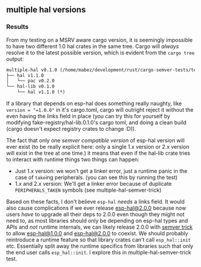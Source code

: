 ## multiple hal versions

### Results

From my testing on a MSRV aware cargo version, it is seemingly impossible to have two different 1.0 hal crates in the same tree. Cargo will _always_ resolve it to the latest possible version, which is evident from the `cargo tree` output:

```md
multiple-hal v0.1.0 (/home/mabez/development/rust/cargo-semver-tests/tests/multiple-hal)
├── hal v1.1.0
│   └── pac v0.2.0
└── hal-lib v0.1.0
    └── hal v1.1.0 (*)
```

If a library that depends on esp-hal does something really naughty, like `version = "=1.0.0"` in it's cargo.toml, cargo will outright reject it without the even having the links field in place (you can try this for yourself by modifying fake-registry/hal-lib.0.1.0's cargo toml, and doing a clean build (cargo doesn't expect registry crates to change :D)).

The fact that only one _semver compatible version_ of esp-hal version will ever exist (to be really explicit here: only a single 1.x version or 2.x version will exist in the tree at one time.) it means that even if the hal-lib crate tries to interact with runtime things two things can happen:

* Just 1.x version: we won't get a linker error, just a runtime panic in the case of `take`ing peripherals. (you can see this by running the test)
* 1.x and 2.x version: We'll get a linker error because of duplicate `PERIPHERALS_TAKEN` symbols (see multiple-hal-semver-trick)

Based on these facts, I don't believe `esp-hal` _needs_ a links field. It would also cause complications if we ever release esp-hal@2.0.0 because now users _have_ to upgrade all their deps to 2.0.0 even though they might not need to, as most libraries should only be depending on esp-hal types and APIs and _not_ runtime internals, we can likely release 2.0.0 with [semver trick](https://github.com/dtolnay/semver-trick) to allow esp-hal@1.0.0 and esp-hal@2.0.0 to coexist. We should probably reintroduce a runtime feature so that library crates can't call `esp_hal::init` etc. Essentially split away the runtime specifics from libraries such that only the end user calls `esp_hal::init`. I explore this in multiple-hal-semver-trick test.